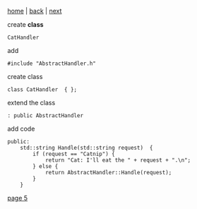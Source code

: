 [home](./page01.md) | [back](./page03.md) | [next](./page03.md)

create **class**
```
CatHandler
```
add
```
#include "AbstractHandler.h"
```
create class
```
class CatHandler  { };
```
extend the class
```
: public AbstractHandler
```
add code
```
public:
    std::string Handle(std::string request)  {
        if (request == "Catnip") {
            return "Cat: I'll eat the " + request + ".\n";
        } else {
            return AbstractHandler::Handle(request);
        }
    }
```


[page 5](./page05.md)
